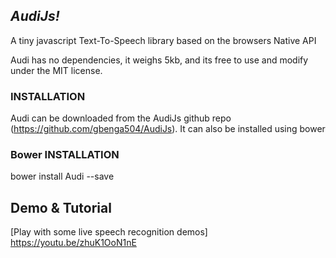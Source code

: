 *AudiJs!*
-----------------------------------------------

A tiny javascript Text-To-Speech library based on the browsers Native API

Audi has no dependencies, it weighs 5kb, and its free to use and modify under the MIT license.

### INSTALLATION 

Audi can be downloaded from the AudiJs github repo (https://github.com/gbenga504/AudiJs). It can also be installed using bower

### Bower INSTALLATION
bower install Audi --save


Demo & Tutorial
---------------
[Play with some live speech recognition demos]
https://youtu.be/zhuK1OoN1nE



